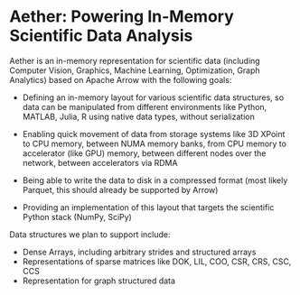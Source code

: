 # Aether: Powering In-Memory Scientific Data Analysis

Aether is an in-memory representation for scientific data (including Computer
Vision, Graphics, Machine Learning, Optimization, Graph Analytics) based on
Apache Arrow with the following goals:

- Defining an in-memory layout for various scientific data structures,
	so data can be manipulated from different environments like Python,
	MATLAB, Julia, R using native data types, without serialization

- Enabling quick movement of data from storage systems like 3D XPoint to CPU
	memory, between NUMA memory banks, from CPU memory to accelerator (like GPU)
	memory, between different nodes over the network, between accelerators via
	RDMA

- Being able to write the data to disk in a compressed format (most likely
	Parquet, this should already be supported by Arrow)

- Providing an implementation of this layout that targets the scientific Python
	stack (NumPy, SciPy)

Data structures we plan to support include:

- Dense Arrays, including arbitrary strides and structured arrays
- Representations of sparse matrices like DOK, LIL, COO, CSR, CRS, CSC, CCS
- Representation for graph structured data
